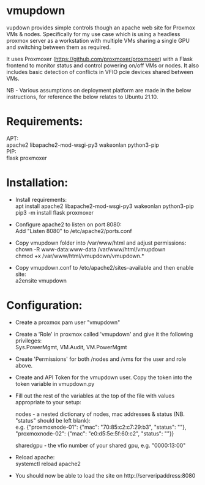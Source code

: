 # vmupdown
vupdown provides simple controls though an apache web site for Proxmox VMs & nodes. Specifically for my use case which is using a headless proxmox server as a workstation with multiple VMs sharing a single GPU and switching between them as required.

It uses Proxmoxer (https://github.com/proxmoxer/proxmoxer) with a Flask frontend to monitor status and control powering on/off VMs or nodes. It also includes basic detection of conflicts in VFIO pcie devices shared between VMs.

NB - Various assumptions on deployment platform are made in the below instructions, for reference the below relates to Ubuntu 21.10.

# Requirements:
APT:
<br />apache2 libapache2-mod-wsgi-py3 wakeonlan python3-pip
<br />PIP:
<br />flask proxmoxer

# Installation:
- Install requirements:
<br />apt install apache2 libapache2-mod-wsgi-py3 wakeonlan python3-pip
<br />pip3 -m install flask proxmoxer
- Configure apache2 to listen on port 8080:
<br />Add "Listen 8080" to /etc/apache2/ports.conf

- Copy vmupdown folder into /var/www/html and adjust permissions:<br />
chown -R www-data:www-data /var/www/html/vmupdown<br />
chmod +x /var/www/html/vmupdown/vmupdown.*

- Copy vmupdown.conf to /etc/apache2/sites-available and then enable site:
<br />a2ensite vmupdown

# Configuration:
- Create a proxmox pam user "vmupdown"
- Create a 'Role' in proxmox called 'vmupdown' and give it the following privileges:
<br />Sys.PowerMgmt, VM.Audit, VM.PowerMgmt
- Create 'Permissions' for both /nodes and /vms for the user and role above.
- Create and API Token for the vmupdown user. Copy the token into the token variable in vmupdown.py
- Fill out the rest of the variables at the top of the file with values appropriate to your setup:
  
  nodes - a nested dictionary of nodes, mac addresses & status (NB. "status" should be left blank):
  <br />e.g. {"proxmoxnode-01": {"mac": "70:85:c2:c7:29:b3", "status": ""}, "proxmoxnode-02": {"mac": "e0:d5:5e:5f:60:c2", "status": ""}}

  sharedgpu - the vfio number of your shared gpu, e.g. "0000:13:00"

- Reload apache:
<br />systemctl reload apache2

- You should now be able to load the site on http://serveripaddress:8080
